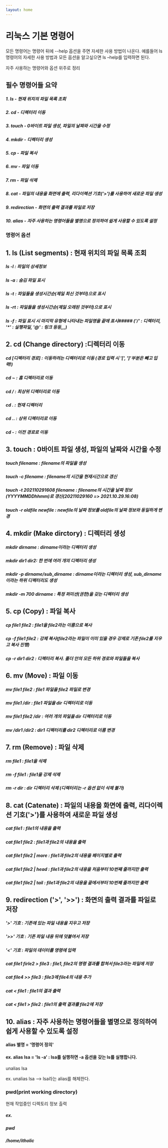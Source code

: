 ```yaml
---
layout: home
---
```


# 리눅스 기본 명령어

모든 명령어는 명령어 뒤에 --help 옵션을 주면 자세한 사용 방법이 나온다.
예를들어 ls 명령어의 자세한 사용 방법과 모든 옵션을 알고싶으면 ls –help를 입력하면 된다.

자주 사용하는 명령어와 옵션 위주로 정리

## 필수 명령어들 요약
##### 1. ls - 현재 위치의 파일 목록 조회
##### 2. cd - 디렉터리 이동
##### 3. touch - 0바이트 파일 생성, 파일의 날짜와 시간을 수정
##### 4. mkdir - 디렉터리 생성
##### 5. cp - 파일 복사
##### 6. mv - 파일 이동
##### 7. rm - 파일 삭제
##### 8. cat - 파일의 내용을 화면에 출력, 리다이렉션 기호('>')를 사용하여 새로운 파일 생성
##### 9. redirection - 화면의 출력 결과를 파일로 저장
##### 10. alias - 자주 사용하는 명령어들을 별명으로 정의하여 쉽게 사용할 수 있도록 설정

### 명령어 옵션
## 1. ls (List segments) : 현재 위치의 파일 목록 조회
##### ls -l : 파일의 상세정보
##### ls -a : 숨김 파일 표시
##### ls -t : 파일들을 생성시간순(제일 최신 것부터)으로 표시
##### ls -rt : 파일들을 생성시간순(제일 오래된 것부터)으로 표시
##### ls -f : 파일 표시 시 마지막 유형에 나타내는 파일명을 끝에 표시#####  ('/' : 디렉터리, '*' : 실행파일, '@' : 링크 등등,,,)
 

## 2. cd (Change directory) :디렉터리 이동
##### cd [디렉터리 경로] : 이동하려는 디렉터리로 이동 (경로 입력 시 '[', ']'부분은 빼고 입력!)
##### cd ~ : 홈 디렉터리로 이동
##### cd / : 최상위 디렉터리로 이동
##### cd . : 현재 디렉터리 
##### cd .. : 상위 디렉터리로 이동
##### cd - : 이전 경로로 이동
 

## 3. touch : 0바이트 파일 생성, 파일의 날짜와 시간을 수정
##### touch filename : filename의 파일을 생성
##### touch -c filename : filename의 시간을 현재시간으로 갱신
##### touch -t 202110291608 filename : filename의 시간을 날짜 정보(YYYYMMDDhhmm)로 갱신(20211029160 => 2021.10.29.16:08)
##### touch -r oldfile newfile  : newfile의 날짜 정보를 oldfile의 날짜 정보와 동일하게 변경
 

## 4. mkdir (Make dirctory) : 디렉터리 생성
##### mkdir dirname : dirname이라는 디렉터리 생성
##### mkdir dir1 dir2: 한 번에 여러 개의 디렉터리 생성
##### mkdir -p dirname/sub_dirname : dirname이라는 디렉터리 생성, sub_dirname이라는 하위 디렉터리도 생성
##### mkdir -m 700 dirname : 특정 퍼미션(권한)을 갖는 디렉터리 생성

## 5. cp (Copy) : 파일 복사
##### cp file1 file2 : file1을 file2라는 이름으로 복사
##### cp -f file1 file2 : 강제 복사(file2라는 파일이 이미 있을 경우 강제로 기존 file2를 지우고 복사 진행)
##### cp -r dir1 dir2 : 디렉터리 복사. 폴더 안의 모든 하위 경로와 파일들을 복사
 

## 6. mv (Move) : 파일 이동
##### mv file1 file2 : file1 파일을 file2 파일로 변경
##### mv file1 /dir : file1 파일을 dir 디렉터리로 이동
##### mv file1 file2 /dir : 여러 개의 파일을 dir 디렉터리로 이동
##### mv /dir1 /dir2 : dir1 디렉터리를 dir2 디렉터리로 이름 변경
 

## 7. rm (Remove) : 파일 삭제
##### rm file1 : file1을 삭제
##### rm -f file1 : file1을 강제 삭제
##### rm -r dir : dir 디렉터리 삭제 (디렉터리는 -r 옵션 없이 삭제 불가)
 

## 8. cat (Catenate) : 파일의 내용을 화면에 출력, 리다이렉션 기호('>')를 사용하여 새로운 파일 생성
##### cat file1 : file1의 내용을 출력
##### cat file1 file2 : file1과 file2의 내용을 출력
##### cat file1 file2 | more : file1과 file2의 내용을 페이지별로 출력
##### cat file1 file2 | head : file1과 file2의 내용을 처음부터 10번째 줄까지만 출력
##### cat file1 file2 | tail : file1과 file2의 내용을 끝에서부터 10번째 줄까지만 출력
 

## 9. redirection ('>', '>>') : 화면의 출력 결과를 파일로 저장
##### '>' 기호 : 기존에 있는 파일 내용을 지우고 저장
##### '>>' 기호 : 기존 파일 내용 뒤에 덧붙여서 저장
##### '<' 기호 : 파일의 데이터를 명령에 입력

##### cat file1 firle2 > file3 : file1, file2의 명령 결과를 합쳐서 file3라는 파일에 저장
##### cat file4 >> file3 : file3에 file4의 내용 추가
##### cat < file1 : file1의 결과 출력
##### cat < file1 > file2 : file1의 출력 결과를 file2에 저장
 

## 10. alias : 자주 사용하는 명령어들을 별명으로 정의하여 쉽게 사용할 수 있도록 설정


#### alias 별명 = '명령어 정의'

#### ex. alias lsa = 'ls -a' : lsa를 실행하면 -a 옵션을 갖는 ls를 실행합니다.

unalias lsa

ex. unalias lsa
--> lsa라는 alias를 해체한다. 

### pwd(print working directory)

현재 작업중인 디렉토리 정보 출력

##### ex. 
#####   pwd
#####   /home/itholic